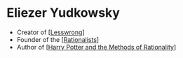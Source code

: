 # Eliezer Yudkowsky

- Creator of [[Lesswrong]]
- Founder of the [[Rationalists]]
- Author of [[Harry Potter and the Methods of Rationality]]

[//begin]: # "Autogenerated link references for markdown compatibility"
[Lesswrong]: lesswrong "Lesswrong"
[Rationalists]: rationalists "Rationalists"
[Harry Potter and the Methods of Rationality]: harry-potter-and-the-methods-of-rationality "Harry Potter and the Methods of Rationality"
[//end]: # "Autogenerated link references" 